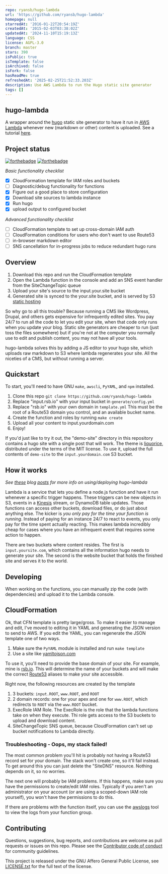 ```yaml
---
repo: ryansb/hugo-lambda
url: 'https://github.com/ryansb/hugo-lambda'
homepage: null
starredAt: '2016-01-22T20:54:19Z'
createdAt: '2015-02-03T03:38:02Z'
updatedAt: '2024-11-10T15:19:13Z'
language: CSS
license: AGPL-3.0
branch: master
stars: 390
isPublic: true
isTemplate: false
isArchived: false
isFork: false
hasReadMe: true
refreshedAt: '2025-02-25T21:52:33.203Z'
description: Use AWS Lambda to run the Hugo static site generator
tags: []
---
```


## hugo-lambda

A wrapper around the [hugo][hugo] static site generator to have it run in
[AWS Lambda][lambda] whenever new (markdown or other) content is uploaded.
See a tutorial [here](http://bezdelev.com/post/hugo-aws-lambda-static-website/).

## Project status

[![forthebadge](http://forthebadge.com/images/badges/powered-by-electricity.svg)](http://forthebadge.com)
[![forthebadge](http://forthebadge.com/images/badges/uses-badges.svg)](http://forthebadge.com)

_Basic functionality checklist_

- [x] CloudFormation template for IAM roles and buckets
- [ ] Diagnostic/debug functionality for functions
- [x] Figure out a good place to store configuration
- [x] Download site sources to lambda instance
- [x] Run hugo
- [x] upload output to configured bucket

_Advanced functionality checklist_

- [ ] CloudFormation template to set up cross-domain IAM auth
- [ ] CloudFormation conditions for users who don't want to use Route53
- [ ] in-browser markdown editor
- [ ] SNS cancellation for in-progress jobs to reduce redundant hugo runs

## Overview

1. Download this repo and run the CloudFormation template
1. Open the Lambda function in the console and add an SNS event handler from
   the SiteChangeTopic queue
1. Upload your site's source to the input.your.site bucket
1. Generated site is synced to the your.site bucket, and is served by S3
   [static hosting][s3site]

So why go to all this trouble? Because running a CMS like Wordpress, Drupal,
and others gets expensive for infrequently edited sites. You pay 24/7 to run
all the code to let you edit your site, when that code only runs when you
update your blog. Static site generators are cheaper to run (just toss the
files somewhere) but if you're not at the computer you normally use to edit and
publish content, you may not have all your tools.

hugo-lambda solves this by adding a JS editor to your hugo site, which uploads
raw markdown to S3 where lambda regenerates your site. All the niceties of a
CMS, but without running a server.

## Quickstart

To start, you'll need to have GNU `make`, `awscli`, `PyYAML`, and `npm` installed.

1. Clone this repo `git clone https://github.com/ryansb/hugo-lambda`
1. Replace "input.rsb.io" with your input bucket in `generate/config.yml`
1. Replace "rsb.io" with your own domain in `template.yml` This must be the
   root of a Route53 domain you control, and an available bucket name.
1. Create the function and roles by running `make create`
1. Upload all your content to input.yourdomain.com
1. Enjoy!

If you'd just like to try it out, the "demo-site" directory in this repository
contains a hugo site with a single post that will work. The theme is
[liquorice](https://github.com/eliasson/liquorice), distributed under the terms
of the MIT license. To use it, upload the full contents of `demo-site` to the
`input.yourdomain.com` S3 bucket.

## How it works

*See [these][intro] blog [posts][deploying] for more info on using/deploying
hugo-lambda*

Lambda is a service that lets you define a node.js function and have it run
whenever a specific trigger happens. These triggers can be new objects in S3,
events in a [Kinesis][kinesis] stream, or DynamoDB table updates. Those
functions can access other buckets, download files, or do just about anything
else. The kicker is *you only pay for the time your function is running*.
Instead of paying for an instance 24/7 to react to events, you only pay for the
time spent actually reacting. This makes lambda incredibly cheap for cases
where you have an infrequent event that requires some action to happen.

There are two buckets where content resides. The first is
`input.yoursite.com`, which contains all the information hugo needs to generate
your site. The second is the website bucket that holds the finished site and
serves it to the world.

## Developing

When working on the functions, you can manually zip the code (with
dependencies) and upload it to the Lambda console.

## CloudFormation

Ok, that CFN template is pretty large/gross. To make it easier to manage and
edit, I've moved to editing it in YAML and generating the JSON version to send
to AWS. If you edit the YAML, you can regenerate the JSON template one of two
ways.

1. Make sure the `PyYAML` module is installed and run `make template`
1. Use a site like [yamltojson.com](http://yamltojson.com/)

To use it, you'll need to provide the base domain of your site. For example,
mine is [rsb.io](http://rsb.io). This will determine the name of your buckets
and will make the correct [Route53][r53] aliases to make your site accessible.

Right now, the following resources are created by the template

1. 3 buckets: `input.ROOT`, `www.ROOT`, and `ROOT`
1. 2 domain records: one for your apex and one for `www.ROOT`, which redirects
   to `ROOT` via the `www.ROOT` bucket.
1. ExecRole IAM Role. The ExecRole is the role that the lambda functions take
   on when they execute. Thi role gets access to the S3 buckets to upload and
   download content.
1. SiteChangeTopic SNS queue, because CloudFormation can't set up bucket
   notifications to Lambda directly.

### Troubleshooting - Oops, my stack failed!

The most common problem you'll hit is probably not having a Route53 record set
for your domain. The stack won't create one, so it'll fail instead. To get
around this you can just delete the "SiteDNS" resource. Nothing depends on it,
so no worries.

The next one will probably be IAM problems. If this happens, make sure you have
the permissions to create/edit IAM roles. Typically if you aren't an
administrator on your account (or are using a scoped-down IAM role yourself),
you won't have the permissions to do this.

If there are problems with the function itself, you can use the
[awslogs](https://github.com/jorgebastida/awslogs) tool to view the logs from
your function group.

## Contributing

Questions, suggestions, bug reports, and contributions are welcome as pull
requests or issues on this repo.  Please see the [Contributor code of
conduct][conduct] for community guidelines.

This project is released under the GNU Affero General Public License, see
[LICENSE.txt][license] for the full text of the license.


[hugo]: https://github.com/spf13/hugo
[lambda]: https://aws.amazon.com/lambda/
[kinesis]: https://aws.amazon.com/kinesis/
[r53]: https://aws.amazon.com/route53/
[s3site]: http://docs.aws.amazon.com/AmazonS3/latest/dev/WebsiteHosting.html
[license]: https://github.com/ryansb/hugo-lambda/blob/master/LICENSE.txt
[conduct]: https://github.com/ryansb/hugo-lambda/blob/master/CODE_OF_CONDUCT.md
[intro]: http://rsb.io/posts/overview-of-hugo-lambda/
[deploying]: http://rsb.io/posts/deploying-hugo-lambda/
